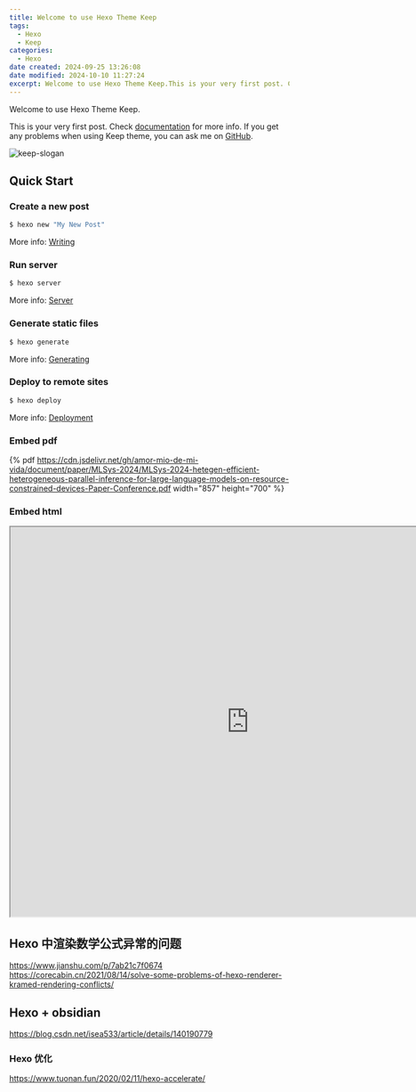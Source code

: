 ```yaml
---
title: Welcome to use Hexo Theme Keep
tags:
  - Hexo
  - Keep
categories:
  - Hexo
date created: 2024-09-25 13:26:08
date modified: 2024-10-10 11:27:24
excerpt: Welcome to use Hexo Theme Keep.This is your very first post. Check [documentation](https://keep-docs.xpoet.cn/) for more info. If you get any problems when using Keep theme, you can ask me on [GitHub](https://github.com/XPoet/hexo-theme-keep/issues).
---
```


Welcome to use Hexo Theme Keep.

This is your very first post. Check [documentation](https://keep-docs.xpoet.cn/) for more info. If you get any problems when using Keep theme, you can ask me on [GitHub](https://github.com/XPoet/hexo-theme-keep/issues).

<!-- more -->
![keep-slogan](/images/keep-slogan.svg)

## Quick Start

### Create a new post

``` bash
$ hexo new "My New Post"
```

More info: [Writing](https://hexo.io/docs/writing.html)

### Run server

``` bash
$ hexo server
```

More info: [Server](https://hexo.io/docs/server.html)

### Generate static files

``` bash
$ hexo generate
```

More info: [Generating](https://hexo.io/docs/generating.html)

### Deploy to remote sites

``` bash
$ hexo deploy
```

More info: [Deployment](https://hexo.io/docs/one-command-deployment.html)

### Embed pdf

{% pdf https://cdn.jsdelivr.net/gh/amor-mio-de-mi-vida/document/paper/MLSys-2024/MLSys-2024-hetegen-efficient-heterogeneous-parallel-inference-for-large-language-models-on-resource-constrained-devices-Paper-Conference.pdf width="857" height="700" %}

### Embed html
<iframe src="https://keep.xpoet.cn/" width="857" height="700"></iframe>

## Hexo 中渲染数学公式异常的问题
https://www.jianshu.com/p/7ab21c7f0674
https://corecabin.cn/2021/08/14/solve-some-problems-of-hexo-renderer-kramed-rendering-conflicts/


## Hexo + obsidian 
https://blog.csdn.net/isea533/article/details/140190779


### Hexo 优化
https://www.tuonan.fun/2020/02/11/hexo-accelerate/